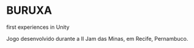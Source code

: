 # BURUXA
first experiences in Unity

Jogo desenvolvido durante a II Jam das Minas, em Recife, Pernambuco. 
